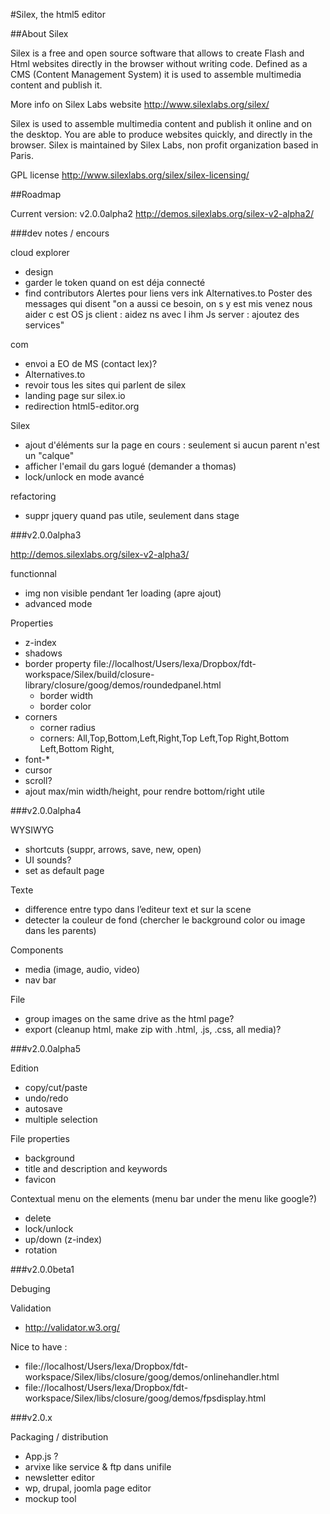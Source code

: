 #Silex, the html5 editor

##About Silex

Silex is a free and open source software that allows to create Flash and Html websites directly in the browser without writing code. Defined as a CMS (Content Management System) it is used to assemble multimedia content and publish it.

More info on Silex Labs website
http://www.silexlabs.org/silex/

Silex is used to assemble multimedia content and publish it online and on the desktop. You are able to produce websites quickly, and directly in the browser. Silex is maintained by Silex Labs, non profit organization based in Paris.

GPL license 
http://www.silexlabs.org/silex/silex-licensing/

##Roadmap

Current version: v2.0.0alpha2
http://demos.silexlabs.org/silex-v2-alpha2/

###dev notes / encours

cloud explorer
* design
* garder le token quand on est déja connecté
* find contributors
	Alertes pour liens vers ink
	Alternatives.to
	Poster des messages qui disent
	"on a aussi ce besoin, on s y est mis venez nous aider c est OS
	js client : aidez ns avec l ihm
	Js server : ajoutez des services"

com
* envoi a EO de MS (contact lex)?
* Alternatives.to
* revoir tous les sites qui parlent de silex
* landing page sur silex.io
* redirection html5-editor.org 


Silex
* ajout d'éléments sur la page en cours : seulement si aucun parent n'est un "calque"
* afficher l'email du gars logué (demander a thomas)
* lock/unlock en mode avancé

refactoring
* suppr jquery quand pas utile, seulement dans stage


###v2.0.0alpha3

http://demos.silexlabs.org/silex-v2-alpha3/

functionnal
* img non visible pendant 1er loading (apre ajout)
* advanced mode

Properties 
* z-index
* shadows
* border property file://localhost/Users/lexa/Dropbox/fdt-workspace/Silex/build/closure-library/closure/goog/demos/roundedpanel.html
  * border width
  * border color
* corners
  * corner radius
  * corners: All,Top,Bottom,Left,Right,Top Left,Top Right,Bottom Left,Bottom Right,
* font-*
* cursor
* scroll?
* ajout max/min width/height, pour rendre bottom/right utile


###v2.0.0alpha4

WYSIWYG
* shortcuts (suppr, arrows, save, new, open)
* UI sounds? 
* set as default page

Texte
* difference entre typo dans l’editeur text et sur la scene
* detecter la couleur de fond (chercher le background color ou image dans les parents)

Components
* media (image, audio, video)
* nav bar

File
* group images on the same drive as the html page? 
* export (cleanup html, make zip with .html, .js, .css, all media)?

###v2.0.0alpha5

Edition 
* copy/cut/paste
* undo/redo
* autosave
* multiple selection

File properties 
* background 
* title and description and keywords 
* favicon

Contextual menu on the elements (menu bar under the menu like google?)
* delete
* lock/unlock
* up/down (z-index)
* rotation

###v2.0.0beta1

Debuging

Validation
* http://validator.w3.org/

Nice to have :
* file://localhost/Users/lexa/Dropbox/fdt-workspace/Silex/libs/closure/goog/demos/onlinehandler.html
* file://localhost/Users/lexa/Dropbox/fdt-workspace/Silex/libs/closure/goog/demos/fpsdisplay.html

###v2.0.x

Packaging / distribution
* App.js ?
* arvixe like service & ftp dans unifile
* newsletter editor
* wp, drupal, joomla page editor
* mockup tool




